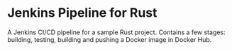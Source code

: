 # Jenkins Pipeline for Rust
A Jenkins CI/CD pipeline for a sample Rust project. Contains a few stages: building, testing, building and pushing a Docker image in Docker Hub.
